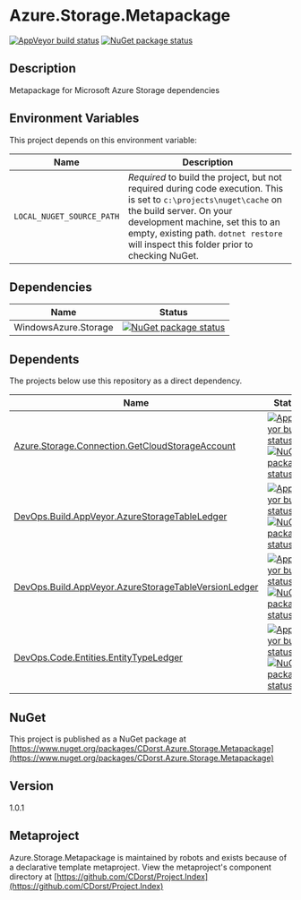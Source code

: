 # Azure.Storage.Metapackage

[![AppVeyor build status](https://img.shields.io/appveyor/ci/cdorst/azure-storage-metapackage.svg?label=AppVeyor&style=for-the-badge)](https://ci.appveyor.com/project/cdorst/azure-storage-metapackage)
[![NuGet package status](https://img.shields.io/nuget/v/CDorst.Azure.Storage.Metapackage.svg?label=NuGet&style=for-the-badge)](https://www.nuget.org/packages/CDorst.Azure.Storage.Metapackage)

## Description

Metapackage for Microsoft Azure Storage dependencies

## Environment Variables

This project depends on this environment variable:

Name | Description
---- | -----------
`LOCAL_NUGET_SOURCE_PATH` | *Required* to build the project, but not required during code execution. This is set to `c:\projects\nuget\cache` on the build server. On your development machine, set this to an empty, existing path. `dotnet restore` will inspect this folder prior to checking NuGet.

## Dependencies

Name | Status
---- | ------
WindowsAzure.Storage | [![NuGet package status](https://img.shields.io/nuget/v/WindowsAzure.Storage.svg?label=NuGet&style=flat-square)](https://www.nuget.org/packages/WindowsAzure.Storage)

## Dependents

The projects below use this repository as a direct dependency.

Name | Status
---- | ------
[Azure.Storage.Connection.GetCloudStorageAccount](https://github.com/CDorst./Azure.Storage.Connection.GetCloudStorageAccount) | [![AppVeyor build status](https://img.shields.io/appveyor/ci/cdorst./azure-storage-connection-getcloudstorageaccount.svg?label=AppVeyor&style=flat-square)](https://ci.appveyor.com/project/cdorst./azure-storage-connection-getcloudstorageaccount) [![NuGet package status](https://img.shields.io/nuget/v/CDorst..Azure.Storage.Connection.GetCloudStorageAccount.svg?label=NuGet&style=flat-square)](https://www.nuget.org/packages/CDorst..Azure.Storage.Connection.GetCloudStorageAccount)
[DevOps.Build.AppVeyor.AzureStorageTableLedger](https://github.com/CDorst./DevOps.Build.AppVeyor.AzureStorageTableLedger) | [![AppVeyor build status](https://img.shields.io/appveyor/ci/cdorst./devops-build-appveyor-azurestoragetableledger.svg?label=AppVeyor&style=flat-square)](https://ci.appveyor.com/project/cdorst./devops-build-appveyor-azurestoragetableledger) [![NuGet package status](https://img.shields.io/nuget/v/CDorst..DevOps.Build.AppVeyor.AzureStorageTableLedger.svg?label=NuGet&style=flat-square)](https://www.nuget.org/packages/CDorst..DevOps.Build.AppVeyor.AzureStorageTableLedger)
[DevOps.Build.AppVeyor.AzureStorageTableVersionLedger](https://github.com/CDorst./DevOps.Build.AppVeyor.AzureStorageTableVersionLedger) | [![AppVeyor build status](https://img.shields.io/appveyor/ci/cdorst./devops-build-appveyor-azurestoragetableversionledg.svg?label=AppVeyor&style=flat-square)](https://ci.appveyor.com/project/cdorst./devops-build-appveyor-azurestoragetableversionledg) [![NuGet package status](https://img.shields.io/nuget/v/CDorst..DevOps.Build.AppVeyor.AzureStorageTableVersionLedger.svg?label=NuGet&style=flat-square)](https://www.nuget.org/packages/CDorst..DevOps.Build.AppVeyor.AzureStorageTableVersionLedger)
[DevOps.Code.Entities.EntityTypeLedger](https://github.com/CDorst./DevOps.Code.Entities.EntityTypeLedger) | [![AppVeyor build status](https://img.shields.io/appveyor/ci/cdorst./devops-code-entities-entitytypeledger.svg?label=AppVeyor&style=flat-square)](https://ci.appveyor.com/project/cdorst./devops-code-entities-entitytypeledger) [![NuGet package status](https://img.shields.io/nuget/v/CDorst..DevOps.Code.Entities.EntityTypeLedger.svg?label=NuGet&style=flat-square)](https://www.nuget.org/packages/CDorst..DevOps.Code.Entities.EntityTypeLedger)

## NuGet


This project is published as a NuGet package at [https://www.nuget.org/packages/CDorst.Azure.Storage.Metapackage](https://www.nuget.org/packages/CDorst.Azure.Storage.Metapackage)

## Version

1.0.1

## Metaproject

Azure.Storage.Metapackage is maintained by robots and exists because of a declarative template metaproject. View the metaproject's component directory at [https://github.com/CDorst/Project.Index](https://github.com/CDorst/Project.Index)

